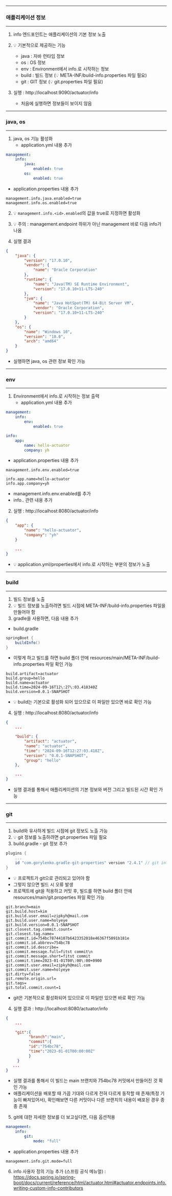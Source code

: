 -----
### 애플리케이션 정보
-----
1. info 엔드포인트는 애플리케이션의 기본 정보 노출
2. 💡 기본적으로 제공하는 기능
   - java : 자바 런타임 정보
   - os : OS 정보
   - env : Environment에서 info.로 시작하는 정보
   - build : 빌드 정보 (💡 META-INF/build-info.properties 파일 필요)
   - git : GIT 정보 (💡 git.properties 파일 필요)

3. 실행 : http://localhost:9090/actuator/info
   - 처음에 실행하면 정보들이 보이지 않음

-----
### java, os
-----
1. java, os 기능 활성화
   - application.yml 내용 추가
```yml
management:
    info:
        java:
            enabled: true
        os:
            enabled: true
```
  - application.properties 내용 추가
```properties
management.info.java.enabled=true
management.info.os.enabled=true
```

2. 💡 ```management.info.<id>.enabled```의 값을 true로 지정하면 활성화
3. 💡 주의 : management.endpoint 하위가 아닌 management 바로 다음 info가 나옴

4. 실행 결과
```json
{
    "java": {
        "version": "17.0.10",
        "vendor": {
            "name": "Oracle Corporation"
        },
        "runtime": {
            "name": "Java(TM) SE Runtime Environment",
            "version": "17.0.10+11-LTS-240"
        },
        "jvm": {
            "name": "Java HotSpot(TM) 64-Bit Server VM",
            "vendor": "Oracle Corporation",
            "version": "17.0.10+11-LTS-240"
        }
    },
    "os": {
        "name": "Windows 10",
        "version": "10.0",
        "arch": "amd64"
    }
}
```
  - 실행하면 java, os 관련 정보 확인 가능

-----
### env
-----
1. Environment에서 info.로 시작하는 정보 출력
   - application.yml 내용 추가
```yml
management:
    info:
        env:
            enabled: true

info:
    app:
        name: hello-actuator
        company: yh
```
  - application.properties 내용 추가
```properties
management.info.env.enabled=true

info.app.name=hello-actuator
info.app.company=yh
```

  - management.info.env.enabled를 추가
  - info.. 관련 내용 추가

2. 실행 : http://localhost:8080/actuator/info
```json
{
    "app": {
        "name": "hello-actuator",
        "company": "yh"
    }

    ...
}
```
   - 💡 application.yml/properties에서 info.로 시작하는 부분의 정보가 노출

-----
### build
-----
1. 빌드 정보를 노출
2. 💡 빌드 정보를 노출하려면 빌드 시점에 META-INF/build-info.properties 파일을 만들어야 함
3. gradle을 사용하면, 다음 내용 추가
  - build.gradle
```gradle
springBoot {
    buildInfo()
}
```
  - 이렇게 하고 빌드를 하면 build 폴더 안에 resources/main/META-INF/build-info.properties 파일 확인 가능
```properties
build.artifact=actuator
build.group=hello
build.name=actuator
build.time=2024-09-16T12\:27\:03.418340Z
build.version=0.0.1-SNAPSHOT
```
  - 💡 build는 기본으로 활성화 되어 있으므로 이 파일만 있으면 바로 확인 가능

4. 실행 : http://localhost:8080/actuator/info
```json
{
    ...

    "build": {
        "artifact": "actuator",
        "name": "actuator",
        "time": "2024-09-16T12:27:03.418Z",
        "version": "0.0.1-SNAPSHOT",
        "group": "hello"
    },

    ...
}
```
  - 실행 결과를 통해서 애플리케이션의 기본 정보와 버전 그리고 빌드된 시간 확인 가능

-----
### git
-----
1. build와 유사하게 빌드 시점에 git 정보도 노출 가능
2. 💡 git 정보를 노출하려면 git.properties 파일 필요
3. build.gradle - git 정보 추가
```gradle
plugins {
    ...
    id "com.gorylenko.gradle-git-properties" version "2.4.1" // git info
}
```
  - 💡 프로젝트가 git으로 관리되고 있어야 함
  - 그렇지 않으면 빌드 시 오류 발생
  - 프로젝트에 git을 적용하고 커밋 후, 빌드를 하면 build 폴더 안에 resources/main/git.properties 파일 확인 가능
```properties
git.branch=main
git.build.host=kim
git.build.user.email=zipkyh@mail.com
git.build.user.name=holyeye
git.build.version=0.0.1-SNAPSHOT
git.closest.tag.commit.count=
git.closest.tag.name=
git.commit.id=754bc78744107b6423352018e46367f5091b181e
git.commit.id.abbrev=754bc78
git.commit.id.describe=
git.commit.message.full=fitst commit\n
git.commit.message.short=fitst commit
git.commit.time=2023-01-01T00\:00\:00+0900
git.commit.user.email=zipkyh@mail.com
git.commit.user.name=holyeye
git.dirty=false
git.remote.origin.url=
git.tags=
git.total.commit.count=1
```
  - git은 기본적으로 활성화되어 있으므로 이 파일만 있으면 바로 확인 가능

4. 실행 결과 : http://localhost:8080/actuator/info
```json
{
    ...

    "git":{
          "branch":"main",
          "commit":{
          "id":"754bc78",
          "time":"2023-01-01T00:00:00Z"
          }
     }
   ...
}
```

  - 실행 결과를 통해서 이 빌드는 main 브랜치와 754bc78 커밋에서 만들어진 것 확인 가능
  - 애플리케이션을 배포할 때 가끔 기대와 다르게 전혀 다르게 동작할 때 존재(특정 기능이 빠져있어서), 확인해보면 다른 커밋이나 다른 브랜치의 내용이 배포된 경우 종종 존재

5. git에 대한 자세한 정보를 더 보고싶다면, 다음 옵션적용
```yml
management:
    info:
        git:
            mode: "full"
```
  - application.properties 내용 추가
```properties
management.info.git.mode=full
```

6. info 사용자 정의 기능 추가 (스프링 공식 메뉴얼) : https://docs.spring.io/spring-boot/docs/current/reference/html/actuator.html#actuator.endpoints.info.writing-custom-info-contributors
